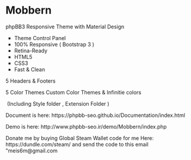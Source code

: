 # Mobbern
<p>phpBB3 Responsive Theme with Material Design</p>
<ul style="list-style-type: square;">
<li>Theme Control Panel</li>
<li>100% Responsive ( Bootstrap 3 )</li>
<li>Retina-Ready</li>
<li>HTML5</li>
<li>CSS3</li>
<li>Fast &amp; Clean</li>
</ul>
<p>5 Headers &amp; Footers </p>
<p>5 Color Themes Custom Color Themes &amp; Infinitie colors</p>
<p>&nbsp;(Including Style folder , Extension Folder )</p>

<p>Document is here: https://phpbb-seo.github.io/Documentation/index.html </p>

<p>Demo is here: http://www.phpbb-seo.ir/demo/Mobbern/index.php </p>

<p>Donate me by buying Global Steam Wallet code for me Here:  https://dundle.com/steam/ and send the code to this email "meis6m@gmail.com</p>
